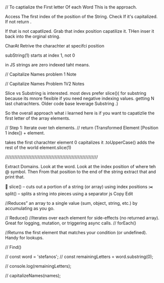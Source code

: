 // To captialize the First letter Of each Word This is the approach.

Access The first index of the position of the String. Check If it's capitalized. If not return .

If that is not capatlized. Grab that index position capatilize it. THen inser it back into the orginal string.

CharAt Retrive the charachter at specifci position

subString(1) starts at index 1, not 0

in JS strings are zero indexed taht means.

// Capitalize Names problem 1 Note

// Capitalize Names Problem 1V2 Notes

Slice vs Substring is interested.
most devs prefer slice()( for substring because its mnore flexible if you need negative indexing values. getting N last chatrachters. Older code base leverage Substring .)

So the overall approach what i learned here is if you want to capatizlie the first letter of the array elements.

// Step 1: Iterate over teh elements.
// return (Transformed Element [Position 1 index]) + element.

takes the first charachter element 0
capitalizes it .toUpperCase()
adds the rest of the world element.slice(1)

////////////////////////////////////////////////////////////

Extract Domains. Look at the word. Look at the index position of where teh @ symbol. Then From that position to the end of the string extract that and print that.

🔪 slice() – cuts out a portion of a string (or array) using index positions
✂️ split() – splits a string into pieces using a separator
js
Copy
Edit

//Reduces” an array to a single value (sum, object, string, etc.) by accumulating as you go.

// Reduce()
//Iterates over each element for side-effects (no returned array). Great for logging, mutation, or triggering async calls.
// forEach()

//Returns the first element that matches your condition (or undefined). Handy for lookups.

// Find()

// const word = 'stefanos';
// const remainingLetters = word.substring(0);

// console.log(remainingLetters);

// capitalizeNames(names);
